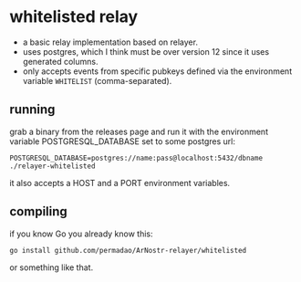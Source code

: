 whitelisted relay
=================

  - a basic relay implementation based on relayer.
  - uses postgres, which I think must be over version 12 since it uses generated columns.
  - only accepts events from specific pubkeys defined via the environment variable `WHITELIST` (comma-separated).

running
-------

grab a binary from the releases page and run it with the environment variable POSTGRESQL_DATABASE set to some postgres url:

    POSTGRESQL_DATABASE=postgres://name:pass@localhost:5432/dbname ./relayer-whitelisted

it also accepts a HOST and a PORT environment variables.

compiling
---------

if you know Go you already know this:

    go install github.com/permadao/ArNostr-relayer/whitelisted

or something like that.
